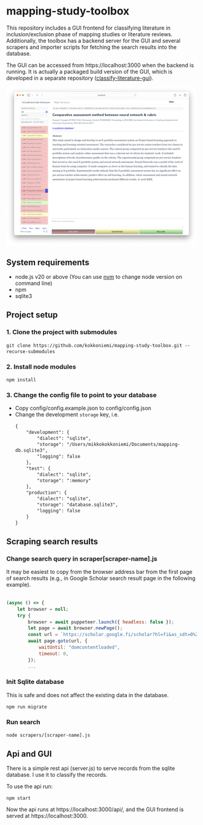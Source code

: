 # mapping-study-toolbox

This repository includes a GUI frontend for classifying literature in inclusion/exclusion phase of mapping studies or literature reviews. Additionally, the toolbox has a backend server for the GUI and several scrapers and importer scripts for fetching the search results into the database.

The GUI can be accessed from https://localhost:3000 when the backend is running. It is actually a packaged build version of the GUI, which is developed in a separate repository ([classify-literature-gui](https://github.com/kokkoniemi/classify-literature-gui)).

![Screenshot of the GUI](screenshot.png)

## System requirements

- node.js v20 or above (You can use [nvm](https://github.com/nvm-sh/nvm) to change node version on command line)
- npm
- sqlite3

## Project setup
### 1. Clone the project with submodules
```
git clone https://github.com/kokkoniemi/mapping-study-toolbox.git --recurse-submodules
```
### 2. Install node modules
```
npm install
```

### 3. Change the config file to point to your database
- Copy config/config.example.json to config/config.json
- Change the development `storage` key, i.e.
    ```
    {
        "development": {
            "dialect": "sqlite",
            "storage": "/Users/mikkokokkoniemi/Documents/mapping-db.sqlite3",
            "logging": false
        },
        "test": {
            "dialect": "sqlite",
            "storage": ":memory"
        },
        "production": {
            "dialect": "sqlite",
            "storage": "database.sqlite3",
            "logging": false
        }
    }
    ```

## Scraping search results

### Change search query in scraper[scraper-name].js

It may be easiest to copy from the browser address bar from the first page of search results (e.g., in Google Scholar search result page in the following example).

```javascript

(async () => {
    let browser = null;
    try {
        browser = await puppeteer.launch({ headless: false });
        let page = await browser.newPage();
        const url = `https://scholar.google.fi/scholar?hl=fi&as_sdt=0%2C5&q=%22programming+language%22+%28intitle%3Ahermeneutics+OR+intitle%3Ahermeneutical+OR+intitle%3A%22literature+review%22+OR+intitle%3A%22meta-analysis%22+OR+intitle%3A%22meta-analytical%22+OR+intitle%3Aphenomenological+OR+intitle%3Aphenomenology%29&btnG=`;
        await page.goto(url, {
            waitUntil: "domcontentloaded",
            timeout: 0,
        });
        ...
```

### Init Sqlite database
This is safe and does not affect the existing data in the database.
```
npm run migrate
```

### Run search
```
node scrapers/[scraper-name].js
```

## Api and GUI

There is a simple rest api (server.js) to serve records from the sqlite database. I use it to classify the records.

To use the api run:
```shell
npm start
```

Now the api runs at https://localhost:3000/api/, and the GUI frontend is served at https://localhost:3000.
